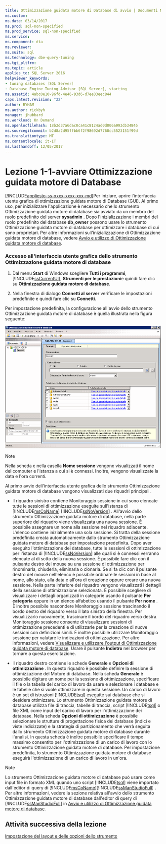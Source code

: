 ```yaml
---
title: Ottimizzazione guidata motore di Database di avvio | Documenti Microsoft
ms.custom: 
ms.date: 03/14/2017
ms.prod: sql-non-specified
ms.prod_service: sql-non-specified
ms.service: 
ms.component: dta
ms.reviewer: 
ms.suite: sql
ms.technology: dbe-query-tuning
ms.tgt_pltfrm: 
ms.topic: article
applies_to: SQL Server 2016
helpviewer_keywords:
- tuning databases [SQL Server]
- Database Engine Tuning Advisor [SQL Server], starting
ms.assetid: 4abc0e10-96fd-4e46-93d6-d7ee03eec844
caps.latest.revision: "22"
author: BYHAM
ms.author: rickbyh
manager: jhubbard
ms.workload: On Demand
ms.openlocfilehash: 18b2d37a6dac0ca41c8124ad0d006a993d534845
ms.sourcegitcommit: b2d8a2d95ffbb6f2f98692d7760cc5523151f99d
ms.translationtype: MT
ms.contentlocale: it-IT
ms.lasthandoff: 12/05/2017
---
```

# <a name="lesson-1-1---launching-database-engine-tuning-advisor"></a>Lezione 1-1-avviare Ottimizzazione guidata motore di Database
[!INCLUDE[appliesto-ss-xxxx-xxxx-xxx-md](../../includes/appliesto-ss-xxxx-xxxx-xxx-md.md)]Per iniziare, aprire l'interfaccia utente grafica di ottimizzazione guidata motore di Database (GUI). Al primo uso, per inizializzare l'applicazione è necessario che lo strumento Ottimizzazione guidata motore di database sia avviato da un membro del ruolo predefinito del server **sysadmin** . Dopo l'inizializzazione i membri del ruolo predefinito del database **db_owner** possono usare lo strumento Ottimizzazione guidata motore di database per ottimizzare i database di cui sono proprietari. Per altre informazioni sull'inizializzazione di Ottimizzazione guidata motore di database, vedere [Avvio e utilizzo di Ottimizzazione guidata motore di database](../../relational-databases/performance/start-and-use-the-database-engine-tuning-advisor.md).  
  
### <a name="open-the-database-engine-tuning-advisor-gui"></a>Accesso all'interfaccia utente grafica dello strumento Ottimizzazione guidata motore di database  
  
1.  Dal menu **Start** di Windows scegliere **Tutti i programmi**, [!INCLUDE[ssCurrentUI](../../includes/sscurrentui-md.md)], **Strumenti per le prestazioni**e quindi fare clic su **Ottimizzazione guidata motore di database**.  
  
2.  Nella finestra di dialogo **Connetti al server** verificare le impostazioni predefinite e quindi fare clic su **Connetti**.  
  
Per impostazione predefinita, la configurazione all'avvio dello strumento Ottimizzazione guidata motore di database è quella illustrata nella figura seguente:  
  
![Finestra predefinita Ottimizzazione guidata motore di database](../../tools/dta/media/defaultdtagui.gif "finestra predefinita di ottimizzazione guidata motore di Database")  
  
> [!NOTE]  
> Nella scheda e nella casella **Nome sessione** vengono visualizzati il nome del computer e l'istanza a cui si è connessi. Inoltre, vengono visualizzate la data e l'ora correnti.  
  
Al primo avvio dell'interfaccia utente grafica dello strumento Ottimizzazione guidata motore di database vengono visualizzati due riquadri principali.  
  
-   Il riquadro sinistro contiene Monitoraggio sessione in cui sono elencate tutte le sessioni di ottimizzazione eseguite sull'istanza di [!INCLUDE[msCoName](../../includes/msconame-md.md)] [!INCLUDE[ssNoVersion](../../includes/ssnoversion-md.md)] . All'avvio dello strumento Ottimizzazione guidata motore di database, nella parte superiore del riquadro viene visualizzata una nuova sessione. È possibile assegnare un nome alla sessione nel riquadro adiacente. L'elenco contiene inizialmente una sola sessione. Si tratta della sessione predefinita creata automaticamente dallo strumento Ottimizzazione guidata motore di database per impostazione predefinita. Dopo aver eseguito l'ottimizzazione dei database, tutte le sessioni di ottimizzazione per l'istanza di [!INCLUDE[ssNoVersion](../../includes/ssnoversion-md.md)] alle quali si è connessi verranno elencate al di sotto della nuova sessione. È possibile fare clic con il pulsante destro del mouse su una sessione di ottimizzazione per rinominarla, chiuderla, eliminarla o clonarla. Se si fa clic con il pulsante destro del mouse nell'elenco è possibile ordinare le sessioni in base al nome, allo stato, alla data e all'ora di creazione oppure creare una nuova sessione. Nella parte inferiore del riquadro vengono visualizzati i dettagli della sessione di ottimizzazione selezionata. È possibile scegliere di visualizzare i dettagli organizzati in categorie usando il pulsante **Per categoria** oppure in un elenco alfabetico usando il pulsante **Per nome** . È inoltre possibile nascondere Monitoraggio sessione trascinando il bordo destro del riquadro verso il lato sinistro della finestra. Per visualizzarlo nuovamente, trascinare il bordo del riquadro verso destra. Monitoraggio sessione consente di visualizzare sessioni di ottimizzazione precedenti e di utilizzarle per la creazione di nuove sessioni con definizioni simili. È inoltre possibile utilizzare Monitoraggio sessione per valutare le indicazioni di ottimizzazione. Per altre informazioni, vedere [Visualizzare e utilizzare l'output di Ottimizzazione guidata motore di database](../../relational-databases/performance/view-and-work-with-the-output-from-the-database-engine-tuning-advisor.md). Usare il pulsante **Indietro** nel browser per tornare a questa esercitazione.  
  
-   Il riquadro destro contiene le schede **Generale** e **Opzioni di ottimizzazione** . In questo riquadro è possibile definire la sessione di ottimizzazione del Motore di database. Nella scheda **Generale** è possibile digitare un nome per la sessione di ottimizzazione, specificare il file o la tabella del carico di lavoro da usare e selezionare i database e le tabelle che si vuole ottimizzare in questa sessione. Un carico di lavoro è un set di istruzioni [!INCLUDE[tsql](../../includes/tsql-md.md)] eseguite sui database che si desidera ottimizzare. Lo strumento Ottimizzazione guidata motore di database utilizza file di traccia, tabelle di traccia, script [!INCLUDE[tsql](../../includes/tsql-md.md)] o file XML come input del carico di lavoro per l'ottimizzazione dei database. Nella scheda **Opzioni di ottimizzazione** è possibile selezionare le strutture di progettazione fisica dei database (indici e viste indicizzate) e la strategia di partizionamento che verrà seguita dallo strumento Ottimizzazione guidata motore di database durante l'analisi. In questa scheda è inoltre possibile specificare il tempo massimo consentito per l'ottimizzazione di un carico di lavoro con lo strumento Ottimizzazione guidata motore di database. Per impostazione predefinita, lo strumento Ottimizzazione guidata motore di database eseguirà l'ottimizzazione di un carico di lavoro in un'ora.  
  
> [!NOTE]  
> Lo strumento Ottimizzazione guidata motore di database può usare come input file in formato XML quando uno script [!INCLUDE[tsql](../../includes/tsql-md.md)] viene importato dall'editor di query di [!INCLUDE[msCoName](../../includes/msconame-md.md)][!INCLUDE[ssManStudioFull](../../includes/ssmanstudiofull-md.md)] . Per altre informazioni, vedere la sezione relativa all'avvio dello strumento Ottimizzazione guidata motore di database dall'editor di query di [!INCLUDE[ssManStudioFull](../../includes/ssmanstudiofull-md.md)] in [Avvio e utilizzo di Ottimizzazione guidata motore di database](../../relational-databases/performance/start-and-use-the-database-engine-tuning-advisor.md).  
  
## <a name="next-task-in-lesson"></a>Attività successiva della lezione  
[Impostazione del layout e delle opzioni dello strumento](../../tools/dta/lesson-1-2-setting-tool-options-and-layout.md)  
  
  
  
